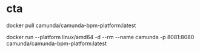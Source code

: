 # cta

docker pull camunda/camunda-bpm-platform:latest

docker run --platform linux/amd64 -d --rm --name camunda -p 8081:8080 camunda/camunda-bpm-platform:latest
